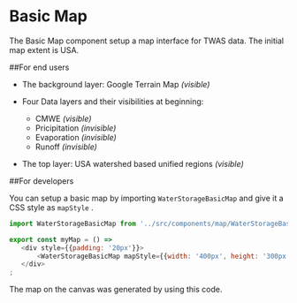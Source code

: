 # Basic Map

The Basic Map component setup a map interface for TWAS data. The initial map extent
is USA. 

##For end users
- The background layer: Google Terrain Map _(visible)_
- Four Data layers and their visibilities at beginning:

  - CMWE _(visible)_
  - Pricipitation _(invisible)_
  - Evaporation _(invisible)_
  - Runoff _(invisible)_
  
- The top layer: USA watershed based unified regions _(visible)_

##For developers

You can setup a basic map by importing `WaterStorageBasicMap` and give it a CSS style as 
`mapStyle`
.

```javascript
import WaterStorageBasicMap from '../src/components/map/WaterStorageBasicMap';

export const myMap = () =>
   <div style={{padding: '20px'}}>
       <WaterStorageBasicMap mapStyle={{width: '400px', height: '300px'}}/>
   </div>
;
```

The map on the canvas was generated by using this code.